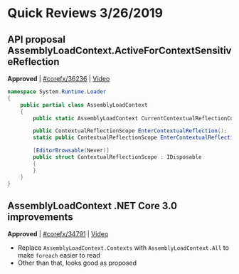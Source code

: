# Quick Reviews 3/26/2019

## API proposal AssemblyLoadContext.ActiveForContextSensitiveReflection

**Approved** | [#corefx/36236](https://github.com/dotnet/corefx/issues/36236#issuecomment-476796579) | [Video](https://www.youtube.com/watch?v=SNc-nABLZws&t=-17h-2m-8s)

```C#
namespace System.Runtime.Loader
{
    public partial class AssemblyLoadContext
    {
        public static AssemblyLoadContext CurrentContextualReflectionContext { get; }

        public ContextualReflectionScope EnterContextualReflection();
        static public ContextualReflectionScope EnterContextualReflection(Assembly activating);

        [EditorBrowsable(Never)]
        public struct ContextualReflectionScope : IDisposable
        {
        }
    }
}
```
## AssemblyLoadContext .NET Core 3.0 improvements

**Approved** | [#corefx/34791](https://github.com/dotnet/corefx/issues/34791#issuecomment-476796715) | [Video](https://www.youtube.com/watch?v=SNc-nABLZws&t=0h42m56s)

* Replace `AssemblyLoadContext.Contexts` with `AssemblyLoadContext.All` to make `foreach` easier to read
* Other than that, looks good as proposed

